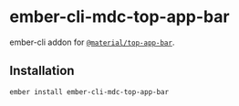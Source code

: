 ember-cli-mdc-top-app-bar
==========================

ember-cli addon for [`@material/top-app-bar`](https://github.com/material-components/material-components-web/tree/master/packages/mdc-top-app-bar).

Installation
------------

    ember install ember-cli-mdc-top-app-bar

